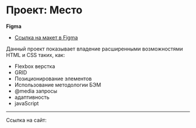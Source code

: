 # Проект: Место


**Figma**

* [Ссылка на макет в Figma](https://www.figma.com/file/2cn9N9jSkmxD84oJik7xL7/JavaScript.-Sprint-4?node-id=0%3A1)


Данный проект показывает владение расширенными возможностями HTML и CSS таких, как:
* Flexbox верстка
* GRID
* Позиционирование элементов
* Использование методологии БЭМ
* @media запросы
* адаптивность 
* javaScript 

***
Ссылка на сайт: 

